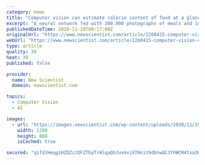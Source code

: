 ```yaml
---
category: news
title: "Computer vision can estimate calorie content of food at a glance"
excerpt: "A neural network fed with 300,000 photographs of meals and information from 70,000 recipes can now estimate the calorie content of food from a photo"
publishedDateTime: 2020-11-20T08:17:00Z
originalUrl: "https://www.newscientist.com/article/2260415-computer-vision-can-estimate-calorie-content-of-food-at-a-glance/"
webUrl: "https://www.newscientist.com/article/2260415-computer-vision-can-estimate-calorie-content-of-food-at-a-glance/"
type: article
quality: 39
heat: 39
published: false

provider:
  name: New Scientist
  domain: newscientist.com

topics:
  - Computer Vision
  - AI

images:
  - url: "https://images.newscientist.com/wp-content/uploads/2020/11/19110931/gettyimages-965148614_web.jpg"
    width: 1200
    height: 800
    isCached: true

secured: "qifdJHeqgiHZQZzJQFZTbyTrWlqaQhJuvmvjGTHnit9dbnwQCJYhWCR4txa3OxxwSwAk4LXINRUiZF5Aw6nRcmed+dIgArOjN4r3G1qNksBFx0Jm6D8UNUtM9YrRcofu8cqpZA5OIw9+Imy4REf2KOn8+Tj9P5fNbeN6hmUKKgaiRNT8dhdvJ2vWtJSLW1HvH1bLCZZ0a5ZRTtJ4RVz1o2Yt4sTQELN/5KJ6zxHbEckvXZVYSF2ndWMsql8D+hlcThArB+zHn4IbT6KSCW82tFM5uqlE5CztDpaH7B7yX+fnJKLMsqQqv5tVCB3gbalur+pv9xp37ukbCtqD1ozQN5xFVNUX+wMNX4TduSe3ofk=;Hauq5Ah1IxbUHL+ZIHJ5Zg=="
---
```


